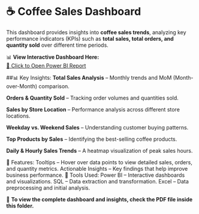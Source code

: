 # ☕ Coffee Sales Dashboard  

This dashboard provides insights into **coffee sales trends**, analyzing key performance indicators (KPIs) such as **total sales, total orders, and quantity sold** over different time periods.  

📊 **View Interactive Dashboard Here:**  
[🔗 Click to Open Power BI Report](https://app.powerbi.com/view?r=eyJrIjoiZjZmNThlYTgtY2MwYi00YTEyLTk5ZGYtOTJkMzYyZDA4MDA2IiwidCI6IjcxM2MyZWExLWVmOWItNDVkMC1iODk4LTM2ZTc5MDRlN2M3MyJ9)  

##📊 Key Insights:
**Total Sales Analysis** – Monthly trends and MoM (Month-over-Month) comparison.

**Orders & Quantity Sold** – Tracking order volumes and quantities sold.

**Sales by Store Location** – Performance analysis across different store locations.

**Weekday vs. Weekend Sales** – Understanding customer buying patterns.

**Top Products by Sales** – Identifying the best-selling coffee products.

**Daily & Hourly Sales Trends** – A heatmap visualization of peak sales hours.


🎯 Features:
Tooltips – Hover over data points to view detailed sales, orders, and quantity metrics.
Actionable Insights – Key findings that help improve business performance.
🔧 Tools Used:
Power BI – Interactive dashboards and visualizations.
SQL – Data extraction and transformation.
Excel – Data preprocessing and initial analysis.

📂 **To view the complete dashboard and insights, check the PDF file inside this folder.**  
